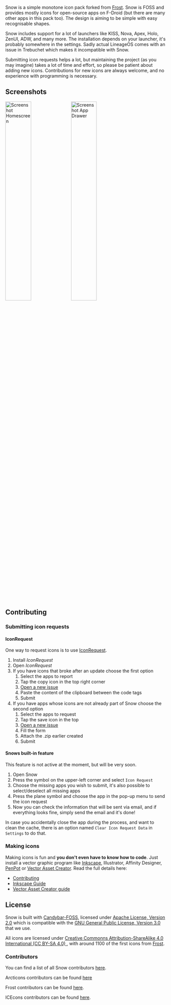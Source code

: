 Snow is a simple monotone icon pack forked from [Frost](https://github.com/dkanada/frost). Snow is FOSS and provides mostly icons for open-source apps on F-Droid (but there are many other apps in this pack too). The design is aiming to be simple with easy recognisable shapes.

Snow includes support for a lot of launchers like KISS, Nova, Apex, Holo, ZenUI, ADW, and many more. The installation depends on your launcher, it's probably somewhere in the settings.
Sadly actual LineageOS comes with an issue in Trebuchet which makes it incompatible with Snow.

Submitting icon requests helps a lot, but maintaining the project (as you may imagine) takes a lot of time and effort, so please be patient about adding new icons. Contributions for new icons are always welcome, and no experience with programming is necessary.

## Screenshots

<img src="https://user-images.githubusercontent.com/23211478/147795715-e8146c39-155d-4c7e-b149-90281e59f110.png" alt="Screenshot Homescreen" width="40%"> <img src="https://user-images.githubusercontent.com/23211478/147795701-b09a2084-d317-4323-9ce1-bc25a4539cfc.png" alt="Screenshot App Drawer" width="40%">


## Contributing

### Submitting icon requests

#### IconRequest

One way to request icons is to use [IconRequest](https://github.com/Kaiserdragon2/IconRequest/).

1. Install *IconRequest*
2. Open *IconRequest*
3. If you have icons that broke after an update choose the first option
     1. Select the apps to report
     2. Tap the copy icon in the top right corner
     3. [Open a new issue](https://github.com/baitmooth/snow/issues/new?assignees=baitmooth&labels=activity+changed&template=broken-icons.md&title=Broken+Icons)
     4. Paste the content of the clipboard between the code tags
     5. Submit
4. If you have apps whose icons are not already part of Snow choose the second option
     1. Select the apps to request
     2. Tap the save icon in the top
     3. [Open a new issue](https://github.com/baitmooth/snow/issues/new?assignees=baitmooth&labels=new+icons%2C+small+request&template=requesting-new-icons.md&title=New+Icon+request)
     4. Fill the form
     5. Attach the .zip earlier created
     6. Submit

#### Snows built-in feature

This feature is not active at the moment, but will be very soon.
1. Open Snow
2. Press the symbol on the upper-left corner and select `Icon Request`
3. Choose the missing apps you wish to submit, it's also possible to select/deselect all missing apps
4. Press the plane symbol and choose the app in the pop-up menu to send the icon request
5. Now you can check the information that will be sent via email, and if everything looks fine, simply send the email and it's done!

In case you accidentally close the app during the process, and want to clean the cache, there is an option named `Clear Icon Request Data` in `Settings` to do that.

### Making icons

Making icons is fun and **you don't even have to know how to code**. Just install a vector graphic program like [Inkscape](https://inkscape.org/en/), Illustrator, Affinity Designer, [PenPot](https://penpot.app/) or [Vector Asset Creator](https://play.google.com/store/apps/details?id=com.inglesdivino.vectorassetcreator). 
Read the full details here: 
- [Contributing](CONTRIBUTING.md)
- [Inkscape Guide](guides/Inkscape_Guide.md)
- [Vector Asset Creator guide](guides/Vector_Asset_Creator.md)

## License

Snow is built with [Candybar-FOSS](https://github.com/Donnnno/candybar-foss), licensed under [Apache License, Version 2.0](https://www.apache.org/licenses/LICENSE-2.0)  which is compatible with the [GNU General Public License, Version 3.0](https://www.gnu.org/licenses/gpl-3.0.en.html) that we use.

All icons are licensed under [Creative Commonns Attribution-ShareAlike 4.0 International (CC BY-SA 4.0) ](https://creativecommons.org/licenses/by-sa/4.0/), with around 1100 of the first icons from [Frost](https://github.com/dkanada/frost).

### Contributors

You can find a list of all Snow contributors [here](https://github.com/baitmooth/snow/graphs/contributors).

Arcticons contributors can be found [here](https://github.com/Donnnno/Arcticons/graphs/contributors)

Frost contributors can be found [here](https://github.com/dkanada/frost/graphs/contributors).

ICEcons contributors can be found [here](https://github.com/1C3/ICEcons/graphs/contributors).
